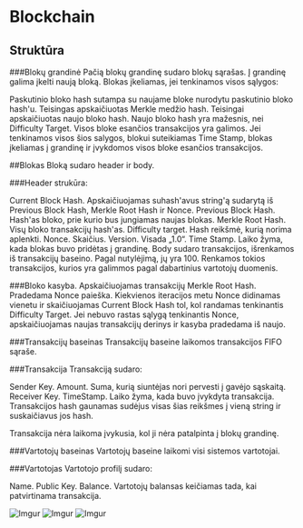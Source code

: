 # Blockchain

## Struktūra
###Blokų grandinė
Pačią blokų grandinę sudaro blokų sąrašas. Į grandinę galima įkelti naują bloką. Blokas įkeliamas, jei tenkinamos visos sąlygos:

Paskutinio bloko hash sutampa su naujame bloke nurodytu paskutinio bloko hash'u.
Teisingas apskaičiuotas Merkle medžio hash.
Teisingai apskaičiuotas naujo bloko hash.
Naujo bloko hash yra mažesnis, nei Difficulty Target.
Visos bloke esančios transakcijos yra galimos.
Jei tenkinamos visos šios salygos, blokui suteikiamas Time Stamp, blokas įkeliamas į grandinę ir įvykdomos visos bloke esančios transakcijos.

##Blokas
Bloką sudaro header ir body.

###Header strukūra:

Current Block Hash. Apskaičiuojamas suhash'avus string'ą sudarytą iš Previous Block Hash, Merkle Root Hash ir Nonce.
Previous Block Hash. Hash'as bloko, prie kurio bus jungiamas naujas blokas.
Merkle Root Hash. Visų bloko transakcijų hash'as.
Difficulty target. Hash reikšmė, kurią norima aplenkti.
Nonce. Skaičius.
Version. Visada „1.0“.
Time Stamp. Laiko žyma, kada blokas buvo pridėtas į grandinę.
Body sudaro transakcijos, išrenkamos iš transakcijų baseino. Pagal nutylėjimą, jų yra 100. Renkamos tokios transakcijos, kurios yra galimmos pagal dabartinius vartotojų duomenis.

###Bloko kasyba.
Apskaičiuojamas transakcijų Merkle Root Hash. Pradedama Nonce paieška. Kiekvienos iteracijos metu Nonce didinamas vienetu ir skaičiuojamas Current Block Hash tol, kol randamas tenkinantis Difficulty Target. Jei nebuvo rastas sąlygą tenkinantis Nonce, apskaičiuojamas naujas transakcijų derinys ir kasyba pradedama iš naujo.

###Transakcijų baseinas
Transakcijų baseine laikomos transakcijos FIFO sąraše.

###Transakcija
Transakciją sudaro:

Sender Key.
Amount. Suma, kurią siuntėjas nori pervesti į gavėjo sąskaitą.
Receiver Key.
TimeStamp. Laiko žyma, kada buvo įvykdyta transakcija.
Transakcijos hash gaunamas sudėjus visas šias reikšmes į vieną string ir suskaičiavus jos hash.

Transakcija nėra laikoma įvykusia, kol ji nėra patalpinta į blokų grandinę.

###Vartotojų baseinas
Vartotojų baseine laikomi visi sistemos vartotojai.

###Vartotojas
Vartotojo profilį sudaro:

Name.
Public Key.
Balance.
Vartotojų balansas keičiamas tada, kai patvirtinama transakcija.

![Imgur](https://i.imgur.com/X8pCbni.png)
![Imgur](https://i.imgur.com/rDw17ev.jpg)
![Imgur](https://i.imgur.com/X8pCbni.png)

